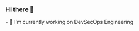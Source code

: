 ### Hi there 👋

<!--
**Jollofguy/Jollofguy** is a ✨ _special_ ✨ repository because its `README.md` (this file) appears on your GitHub profile.

Here are some ideas to get you started: 

--!>

- 🔭 I’m currently working on DevSecOps Engineering <!--
- 🌱 I’m currently learning ...
- 👯 I’m looking to collaborate on ...
- 🤔 I’m looking for help with ...
- 💬 Ask me about ...
- 📫 How to reach me: ...
- 😄 Pronouns: ...
- ⚡ Fun fact: ...

--!>
